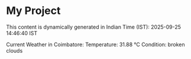 # My Project

This content is dynamically generated in Indian Time (IST): 2025-09-25 14:46:40 IST


Current Weather in Coimbatore:
Temperature: 31.88 °C
Condition: broken clouds
